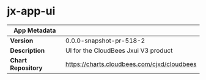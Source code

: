 # jx-app-ui

|App Metadata||
|---|---|
| **Version** | 0.0.0-snapshot-pr-518-2 |
| **Description** | UI for the CloudBees Jxui V3 product |
| **Chart Repository** | https://charts.cloudbees.com/cjxd/cloudbees |
